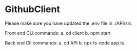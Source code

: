 # GithubClient

Please make sure you have updated the .env file in ./API/src

Front end CLI commands:
    a. cd client
    b. npm start

Back end ClI commands:
    a. cd API
    b. npx ts-node app.ts